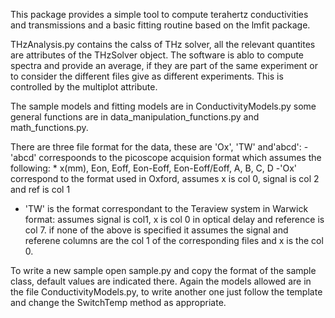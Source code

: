 This package provides a simple tool to compute terahertz conductivities and transmissions and a basic fitting routine based on the lmfit package.

THzAnalysis.py contains the calss of THz solver, all the relevant quantites are attributes of the THzSolver object.
The software is ablo to compute spectra and provide an average, if they are part of the same experiment or to consider the different files give as different experiments. This is controlled by the multiplot attribute.

The sample models and fitting models are in ConductivityModels.py
some general functions are in data_manipulation_functions.py and math_functions.py.

There are three file format for the data, these are 'Ox', 'TW' and'abcd':
-'abcd' correspoonds to the picoscope acquision format which assumes the following:
        * x(mm), Eon, Eoff, Eon-Eoff, Eon-Eoff/Eoff, A, B, C, D
-'Ox' correspond to the format used in Oxford, assumes x is col 0, signal is col 2 and ref is col 1
- 'TW' is the format correspondant to the Teraview system in Warwick format: assumes signal is col1, x is col 0 in optical delay and reference is col 7.
if none of the above is specified it assumes the signal and referene columns are the col 1 of the corresponding files and x is the col 0.

To write a new sample open sample.py and copy the format of the sample class, default values are indicated there.
Again the models allowed are in the file ConductivityModels.py, to write another one just follow the template and change the SwitchTemp method as appropriate.

